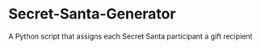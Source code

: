 # Secret-Santa-Generator

A Python script that assigns each Secret Santa participant a gift recipient
